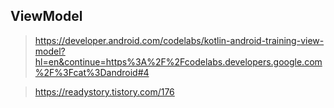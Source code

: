 

## ViewModel

> https://developer.android.com/codelabs/kotlin-android-training-view-model?hl=en&continue=https%3A%2F%2Fcodelabs.developers.google.com%2F%3Fcat%3Dandroid#4


> https://readystory.tistory.com/176
> 
<!--stackedit_data:
eyJoaXN0b3J5IjpbLTE1MTY5NjY1MjddfQ==
-->